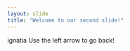 ```yaml
---
layout: slide
title: "Welcome to our second slide!"
---
```

ignatia 
Use the left arrow to go back!
